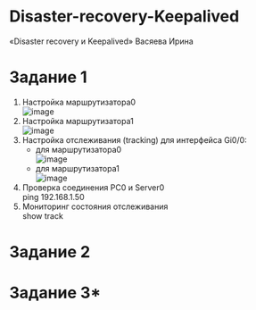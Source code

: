 # Disaster-recovery-Keepalived
«Disaster recovery и Keepalived» Васяева Ирина
# Задание 1
1. Настройка маршрутизатора0 <br/>
![image](https://github.com/user-attachments/assets/bc622a9d-cd18-40c2-acc7-69bca0da0119) <br/>
2. Настройка маршрутизатора1 <br/>
![image](https://github.com/user-attachments/assets/772e0da5-2ab4-4bf9-a74b-a81a0eb5d701) <br/>
3. Настройка отслеживания (tracking) для интерфейса Gi0/0: <br/>
   - для маршрутизатора0 <br/>
![image](https://github.com/user-attachments/assets/909e5f48-e4db-4bf3-bd23-04db70fd46ec) <br/>
   - для маршрутизатора1 <br/>
![image](https://github.com/user-attachments/assets/f6130780-90c2-4f24-b1e2-a0459a7f15f1) <br/>
4. Проверка соединения PC0 и Server0 <br/>
   ping 192.168.1.50 <br/>
5. Мониторинг состояния отслеживания <br/>
   show track
# Задание 2
# Задание 3*
